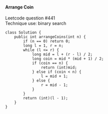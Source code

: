 #### Arrange Coin
Leetcode question #441</br>
Technique use: binary search

```
class Solution {
    public int arrangeCoins(int n) {
        if (n == 0) return 0;
        long l = 1, r = n;
        while (l <= r) {
            long mid = l + (r - l) / 2;
            long coin = mid * (mid + 1) / 2;
            if (coin == n) {
                return (int)mid;
            } else if (coin < n) {
                l = mid + 1;
            } else {
                r = mid - 1;
            }
        }
        return (int)(l - 1);
    }
}
```